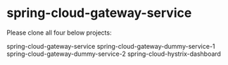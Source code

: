 # spring-cloud-gateway-service

Please clone all four below projects:

spring-cloud-gateway-service
spring-cloud-gateway-dummy-service-1
spring-cloud-gateway-dummy-service-2
spring-cloud-hystrix-dashboard